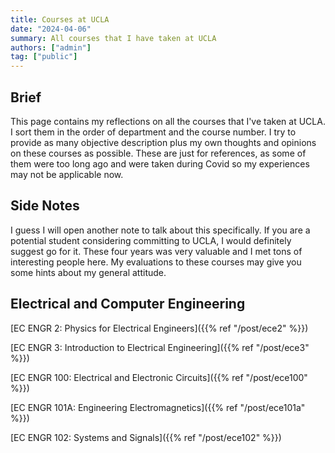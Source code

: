 ```yaml
---
title: Courses at UCLA
date: "2024-04-06"
summary: All courses that I have taken at UCLA
authors: ["admin"]
tag: ["public"]
---
```


## Brief

This page contains my reflections on all the courses that I've taken at UCLA. I sort them in the order of department and the course number. I try to provide as many objective description plus my own thoughts and opinions on these courses as possible. These are just for references, as some of them were too long ago and were taken during Covid so my experiences may not be applicable now.

## Side Notes

I guess I will open another note to talk about this specifically. If you are a potential student considering committing to UCLA, I would definitely suggest go for it. These four years was very valuable and I met tons of interesting people here. My evaluations to these courses may give you some hints about my general attitude.

## Electrical and Computer Engineering

[EC ENGR 2: Physics for Electrical Engineers]({{% ref "/post/ece2" %}})

[EC ENGR 3: Introduction to Electrical Engineering]({{% ref "/post/ece3" %}})

[EC ENGR 100: Electrical and Electronic Circuits]({{% ref "/post/ece100" %}})

[EC ENGR 101A: Engineering Electromagnetics]({{% ref "/post/ece101a" %}})

[EC ENGR 102: Systems and Signals]({{% ref "/post/ece102" %}})
